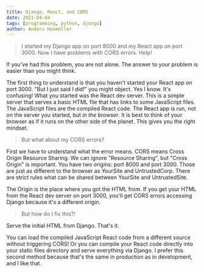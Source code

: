 ```yaml
---
title: Django, React, and CORS
date: 2021-04-04 
tags: [programming, python, django]
author: Anders Hovmöller
---
```


> I started my Django app on port 8000 and my React app on port 3000. Now I have problems with CORS errors. Help!

If you've had this problem, you are not alone. The answer to your problem is easier than you might think.

The first thing to understand is that you haven't started your React app on port 3000. "But I just said I did!" you might object. Yes I know. It's confusing! What you started was the React dev server. This is a simple server that serves a basic HTML file that has links to some JavaScript files. The JavaScript files are the compiled React code. The React app is run, not on the server you started, but *in the browser*. It is best to think of your browser as if it runs on the other side of the planet. This gives you the right mindset. 

> But what about my CORS errors?

First we have to understand what the error means. CORS means Cross Origin Resource Sharing. We can ignore "Resource Sharing", but "Cross Origin" is important. You have two origins: port 8000 and port 3000. Those are just as different to the browser as YourSite and UntrustedCorp. There are strict rules what can be shared between YourSite and UntrustedSite.

The Origin is the place where you got the HTML from. If you get your HTML from the React dev server on port 3000, you'll get CORS errors accessing Django because it's a different origin.

> But how do I fix this?!

Serve the initial HTML from Django. That's it. 

You can load the compiled JavaScript React code from a different source without triggering CORS! Or you can compile your React code directly into your static files directory and serve everything via Django. I prefer this second method because that's the same in production as in development, and I like that.
